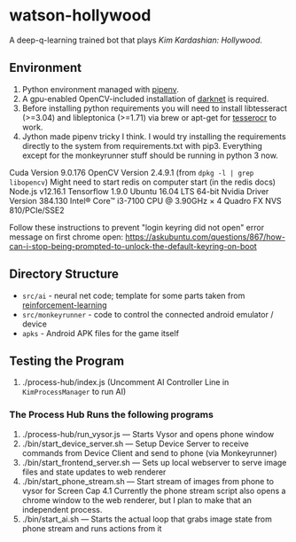 # watson-hollywood

A deep-q-learning trained bot that plays *Kim Kardashian: Hollywood*.

## Environment

1. Python environment managed with [pipenv](https://docs.pipenv.org/).
2. A gpu-enabled OpenCV-included installation of [darknet](https://pjreddie.com/darknet/install/) is required.
3. Before installing python requirements you will need to install libtesseract (>=3.04) and libleptonica (>=1.71) via brew or apt-get for [tesserocr](https://github.com/sirfz/tesserocr) to work.
4. Jython made pipenv tricky I think. I would try installing the requirements directly to the system from requirements.txt with pip3.
  Everything except for the monkeyrunner stuff should be running in python 3 now.

Cuda Version 9.0.176
OpenCV Version 2.4.9.1 (from `dpkg -l | grep libopencv`)
Might need to start redis on computer start (in the redis docs)
Node.js v12.16.1
Tensorflow 1.9.0
Ubuntu 16.04 LTS 64-bit
Nvidia Driver Version 384.130
Intel® Core™ i3-7100 CPU @ 3.90GHz × 4
Quadro FX NVS 810/PCIe/SSE2

Follow these instructions to prevent "login keyring did not open" error message
on first chrome open: https://askubuntu.com/questions/867/how-can-i-stop-being-prompted-to-unlock-the-default-keyring-on-boot

## Directory Structure

* `src/ai` - neural net code; template for some parts taken from [reinforcement-learning](https://github.com/dennybritz/reinforcement-learning/)
* `src/monkeyrunner` - code to control the connected android emulator / device
* `apks` - Android APK files for the game itself

## Testing the Program
1. ./process-hub/index.js (Uncomment AI Controller Line in `KimProcessManager` to run AI)

### The Process Hub Runs the following programs
1. ./process-hub/run_vysor.js — Starts Vysor and opens phone window
2. ./bin/start_device_server.sh — Setup Device Server to receive commands from Device Client and send to phone (via Monkeyrunner)
3. ./bin/start_frontend_server.sh — Sets up local webserver to serve image files and state updates to web renderer
4. ./bin/start_phone_stream.sh — Start stream of images from phone to vysor for Screen Cap
4.1 Currently the phone stream script also opens a chrome window to the web renderer, but I plan to make that an independent process.
5. ./bin/start_ai.sh — Starts the actual loop that grabs image state from phone stream and runs actions from it
